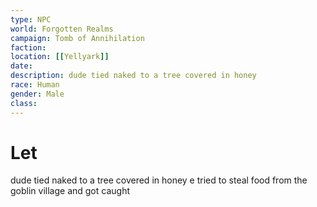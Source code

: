 ```yaml
---
type: NPC
world: Forgotten Realms
campaign: Tomb of Annihilation
faction: 
location: [[Yellyark]]
date:
description: dude tied naked to a tree covered in honey
race: Human
gender: Male
class:
---
```


# Let

dude tied naked to a tree covered in honey
e tried to steal food from the goblin village and got caught